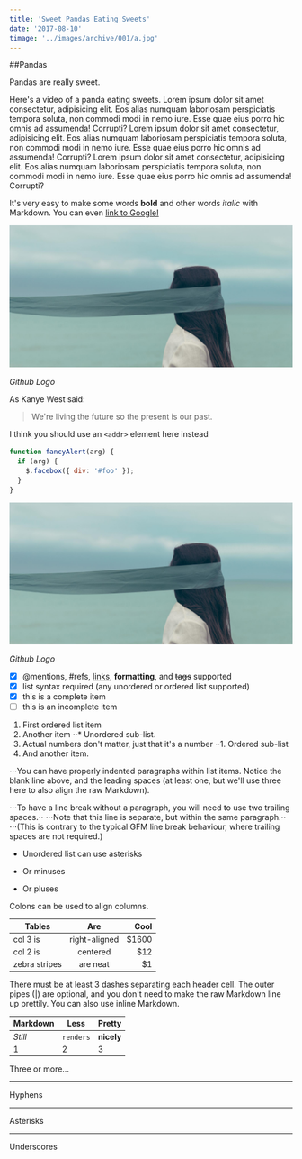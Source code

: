 ```yaml
---
title: 'Sweet Pandas Eating Sweets'
date: '2017-08-10'
timage: '../images/archive/001/a.jpg'
---
```


##Pandas

Pandas are really sweet.

Here's a video of a panda eating sweets.
Lorem ipsum dolor sit amet consectetur, adipisicing elit. Eos alias numquam laboriosam perspiciatis tempora soluta, non commodi modi in nemo iure. Esse quae eius porro hic omnis ad assumenda! Corrupti?
Lorem ipsum dolor sit amet consectetur, adipisicing elit. Eos alias numquam laboriosam perspiciatis tempora soluta, non commodi modi in nemo iure. Esse quae eius porro hic omnis ad assumenda! Corrupti?
Lorem ipsum dolor sit amet consectetur, adipisicing elit. Eos alias numquam laboriosam perspiciatis tempora soluta, non commodi modi in nemo iure. Esse quae eius porro hic omnis ad assumenda! Corrupti?

It's very easy to make some words **bold** and other words _italic_ with Markdown. You can even [link to Google!](http://google.com)

![GitHub Logo](../images/archive/001/1.jpg)

<div>

_Github Logo_

</div>

<!-- Format: ![Alt Text](https://i.picsum.photos/id/1002/400/200.jpg) -->

As Kanye West said:

> We're living the future so
> the present is our past.

I think you should use an
`<addr>` element here instead

```javascript
function fancyAlert(arg) {
  if (arg) {
    $.facebox({ div: '#foo' });
  }
}
```

![GitHub Logo](../images/archive/001/2.jpg)

<div>

_Github Logo_

</div>

- [x] @mentions, #refs, [links](), **formatting**, and <del>tags</del> supported
- [x] list syntax required (any unordered or ordered list supported)
- [x] this is a complete item
- [ ] this is an incomplete item

1. First ordered list item
2. Another item
   ⋅⋅\* Unordered sub-list.
3. Actual numbers don't matter, just that it's a number
   ⋅⋅1. Ordered sub-list
4. And another item.

⋅⋅⋅You can have properly indented paragraphs within list items. Notice the blank line above, and the leading spaces (at least one, but we'll use three here to also align the raw Markdown).

⋅⋅⋅To have a line break without a paragraph, you will need to use two trailing spaces.⋅⋅
⋅⋅⋅Note that this line is separate, but within the same paragraph.⋅⋅
⋅⋅⋅(This is contrary to the typical GFM line break behaviour, where trailing spaces are not required.)

- Unordered list can use asterisks

* Or minuses

- Or pluses

Colons can be used to align columns.

| Tables        |      Are      |   Cool |
| ------------- | :-----------: | -----: |
| col 3 is      | right-aligned | \$1600 |
| col 2 is      |   centered    |   \$12 |
| zebra stripes |   are neat    |    \$1 |

There must be at least 3 dashes separating each header cell.
The outer pipes (|) are optional, and you don't need to make the
raw Markdown line up prettily. You can also use inline Markdown.

| Markdown | Less      | Pretty     |
| -------- | --------- | ---------- |
| _Still_  | `renders` | **nicely** |
| 1        | 2         | 3          |

Three or more...

---

Hyphens

---

Asterisks

---

Underscores

<!-- <iframe width="700" height="400" src="https://www.youtube.com/embed/4n0xNbfJLR8" frameborder="0" allowfullscreen></iframe> -->
